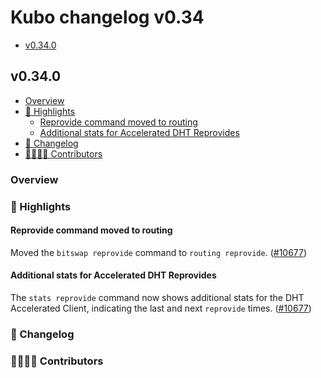 # Kubo changelog v0.34

- [v0.34.0](#v0310)

## v0.34.0

- [Overview](#overview)
- [🔦 Highlights](#-highlights)
  - [Reprovide command moved to routing](#reprovide-command-moved-to-routing)
  - [Additional stats for Accelerated DHT Reprovides](#additional-stats-for-accelerated-dht-reprovides)
- [📝 Changelog](#-changelog)
- [👨‍👩‍👧‍👦 Contributors](#-contributors)

### Overview

### 🔦 Highlights

#### Reprovide command moved to routing

Moved the `bitswap reprovide` command to `routing reprovide`. ([#10677](https://github.com/ipfs/kubo/pull/10677))

#### Additional stats for Accelerated DHT Reprovides

The `stats reprovide` command now shows additional stats for the DHT Accelerated Client, indicating the last and next `reprovide` times. ([#10677](https://github.com/ipfs/kubo/pull/10677))

### 📝 Changelog

### 👨‍👩‍👧‍👦 Contributors

